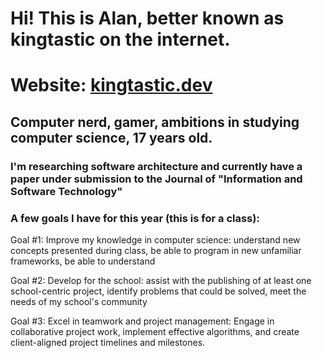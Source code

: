 # Hi! This is Alan, better known as kingtastic on the internet.
# Website: [kingtastic.dev](https://kingtastic.dev)
## Computer nerd, gamer, ambitions in studying computer science, 17 years old.
### I'm researching software architecture and currently have a paper under submission to the Journal of "Information and Software Technology"

### A few goals I have for this year (this is for a class):

Goal #1: Improve my knowledge in computer science: understand new concepts presented during class, be able to program in new unfamiliar frameworks, be able to understand

Goal #2: Develop for the school: assist with the publishing of at least one school-centric project, identify problems that could be solved, meet the needs of my school's community

Goal #3: Excel in teamwork and project management: Engage in collaborative project work, implement effective algorithms, and create client-aligned project timelines and milestones.
